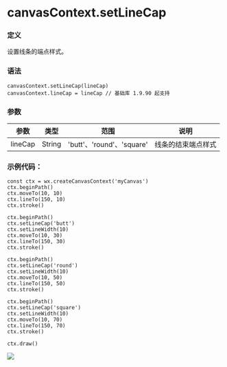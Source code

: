 <!-- https://developers.weixin.qq.com/miniprogram/dev/api/canvas/set-line-cap.html -->

canvasContext.setLineCap
========================

### 定义

设置线条的端点样式。

### 语法

    canvasContext.setLineCap(lineCap)
    canvasContext.lineCap = lineCap // 基础库 1.9.90 起支持
    

### 参数

  参数      |  类型     |  范围                      |  说明        
------------|-----------|----------------------------|--------------
  lineCap   |  String   |  'butt'、'round'、'square' |线条的结束端点样式

### 示例代码：

    const ctx = wx.createCanvasContext('myCanvas')
    ctx.beginPath()
    ctx.moveTo(10, 10)
    ctx.lineTo(150, 10)
    ctx.stroke()
    
    ctx.beginPath()
    ctx.setLineCap('butt')
    ctx.setLineWidth(10)
    ctx.moveTo(10, 30)
    ctx.lineTo(150, 30)
    ctx.stroke()
    
    ctx.beginPath()
    ctx.setLineCap('round')
    ctx.setLineWidth(10)
    ctx.moveTo(10, 50)
    ctx.lineTo(150, 50)
    ctx.stroke()
    
    ctx.beginPath()
    ctx.setLineCap('square')
    ctx.setLineWidth(10)
    ctx.moveTo(10, 70)
    ctx.lineTo(150, 70)
    ctx.stroke()
    
    ctx.draw()
    

![](https://mp.weixin.qq.com/debug/wxadoc/dev/image/canvas/line-cap.png)
